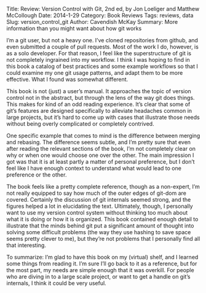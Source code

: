 Title: Review: Version Control with Git, 2nd ed, by Jon Loeliger and Matthew McCollough
Date: 2014-1-29
Category: Book Reviews
Tags: reviews, data
Slug: version_control_git
Author: Cavendish McKay
Summary: More information than you might want about how git works

I’m a git user, but not a heavy one. I’ve cloned repositories from github, and even submitted a couple of pull requests. Most of the work I do, however, is as a solo developer. For that reason, I feel like the superstructure of git is not completely ingrained into my workflow. I think I was hoping to find in this book a catalog of best practices and some example workflows so that I could examine my one git usage patterns, and adapt them to be more effective. What I found was somewhat different.

This book is not (just) a user’s manual. It approaches the topic of version control not in the abstract, but through the lens of the way git does things. This makes for kind of an odd reading experience. It’s clear that some of git’s features are designed specifically to alleviate headaches common in large projects, but it’s hard to come up with cases that illustrate those needs without being overly complicated or completely contrived.

One specific example that comes to mind is the difference between merging and rebasing. The difference seems subtle, and I’m pretty sure that even after reading the relevant sections of the book, I’m not completely clear on why or when one would choose one over the other. The main impression I got was that it is at least partly a matter of personal preference, but I don’t feel like I have enough context to understand what would lead to one preference or the other.

The book feels like a pretty complete reference, though as a non-expert, I’m not really equipped to say how much of the outer edges of git-dom are covered. Certainly the discussion of git internals seemed strong, and the figures helped a lot in elucidating the text. Ultimately, though, I personally want to use my version control system without thinking too much about what it is doing or how it is organized. This book contained enough detail to illustrate that the minds behind git put a significant amount of thought into solving some difficult problems (the way they use hashing to save space seems pretty clever to me), but they’re not problems that I personally find all that interesting.

To summarize: I’m glad to have this book on my (virtual) shelf, and I learned some things from reading it. I’m sure I’ll go back to it as a reference, but for the most part, my needs are simple enough that it was overkill. For people who are diving in to a large scale project, or want to get a handle on git’s internals, I think it could be very useful.
